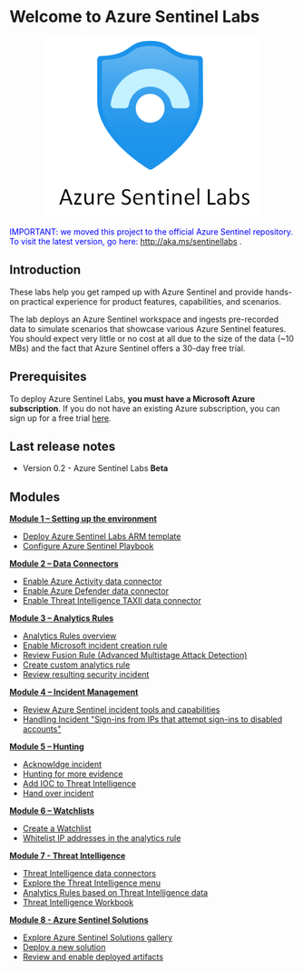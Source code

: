 # Welcome to Azure Sentinel Labs

<p align="center">
<img src="./Images/sentinel-labs-logo.png?raw=true">
</p>

<span style="color:blue">IMPORTANT: we moved this project to the official Azure Sentinel repository. To visit the latest version, go here: http://aka.ms/sentinellabs </span>.

## Introduction
These labs help you get ramped up with Azure Sentinel and provide hands-on practical experience for product features, capabilities, and scenarios. 

The lab deploys an Azure Sentinel workspace and ingests pre-recorded data to simulate scenarios that showcase various Azure Sentinel features. You should expect very little or no cost at all due to the size of the data (~10 MBs) and the fact that Azure Sentinel offers a 30-day free trial.

## Prerequisites

To deploy Azure Sentinel Labs, **you must have a Microsoft Azure subscription**. If you do not have an existing Azure subscription, you can sign up for a free trial [here](https://azure.microsoft.com/en-us/free/).

## Last release notes

* Version 0.2 - Azure Sentinel Labs **Beta** 

## Modules

[**Module 1 – Setting up the environment**](./Modules/Module-1-Setting-up-the-environment.md)
- [Deploy Azure Sentinel Labs ARM template](./Modules/Module-1-Setting-up-the-environment.md#exercise-1-deploy-azure-sentinel-labs-arm-template)
- [Configure Azure Sentinel Playbook](./Modules/Module-1-Setting-up-the-environment.md#exercise-2-configure-azure-sentinel-playbook)
 
[**Module 2 – Data Connectors**](./Modules/Module-2-Data-Connectors.md)
- [Enable Azure Activity data connector](./Modules/Module-2-Data-Connectors.md#exercise-1-enable-azure-activity-data-connector)
- [Enable Azure Defender data connector](./Modules/Module-2-Data-Connectors.md#exercise-2-enable-azure-defender-data-connector)
- [Enable Threat Intelligence TAXII data connector](./Modules/Module-2-Data-Connectors.md#exercise-3-enable-threat-intelligence-taxii-data-connector)

[**Module 3 – Analytics Rules**](./Modules/Module-3-Analytics-Rules.md)
- [Analytics Rules overview](./Modules/Module-3-Analytics-Rules.md#exercise-1-analytics-rules-overview)
- [Enable Microsoft incident creation rule](./Modules/Module-3-Analytics-Rules.md#exercise-2-enable-microsoft-incident-creation-rule)
- [Review Fusion Rule (Advanced Multistage Attack Detection)](./Modules/Module-3-Analytics-Rules.md#exercise-3-review-fusion-rule-advanced-multistage-attack-detection)
- [Create custom analytics rule](./Modules/Module-3-Analytics-Rules.md#exercise-4-create-azure-sentinel-custom-analytics-rule)
- [Review resulting security incident](./Modules/Module-3-Analytics-Rules.md#exercise-5-review-resulting-security-incident)

[**Module 4 – Incident Management**](./Modules/Module-4-Incident-Management.md)
- [Review Azure Sentinel incident tools and capabilities](./Modules/Module-4-Incident-Management.md#exercise-1-review-azure-sentinel-incident-tools-and-capabilities)
- [Handling Incident "Sign-ins from IPs that attempt sign-ins to disabled accounts"](./Modules/Module-4-Incident-Management.md#exercise-2-handling-incident-sign-ins-from-ips-that-attempt-sign-ins-to-disabled-accounts)
 
[**Module 5 – Hunting**](./Modules/Module-5-Hunting.md)
- [Acknowldge incident](./Modules/Module-5-Hunting.md#exercise-1-acknowledge-incident)
- [Hunting for more evidence](./Modules/Module-5-Hunting.md#exercise-2-hunting-for-more-evidence)
- [Add IOC to Threat Intelligence](./Modules/Module-5-Hunting.md#exercise-3-add-ioc-to-threat-intelligence)
- [Hand over incident](./Modules/Module-5-Hunting.md#exercise-4-hand-over-incident)
 
[**Module 6 – Watchlists**](./Modules/Module-6-Watchlists.md)
- [Create a Watchlist](./Modules/Module-6-Watchlists.md#exercise-1-create-a-watchlist)
- [Whitelist IP addresses in the analytics rule](./Modules/Module-6-Watchlists.md#exercise-2-whitelist-ip-addresses-in-the-analytics-rule)

[**Module 7 - Threat Intelligence**](./Modules/Module-7-Threat-Intelligence.md)
- [Threat Intelligence data connectors](./Modules/Module-7-Threat-Intelligence.md#exercise-1-threat-intelligence-data-connectors)
- [Explore the Threat Intelligence menu](./Modules/Module-7-Threat-Intelligence.md#exercise-2-explore-the-threat-intelligence-menu)
- [Analytics Rules based on Threat Intelligence data](./Modules/Module-7-Threat-Intelligence.md#exercise-3-analytics-rules-based-on-threat-intelligence-data)
- [Threat Intelligence Workbook](./Modules/Module-7-Threat-Intelligence.md#exercise-5-threat-intelligence-workbook)

[**Module 8 - Azure Sentinel Solutions**](./Modules/Module-8-Azure-Sentinel-Solutions.md)
- [Explore Azure Sentinel Solutions gallery](./Modules/Module-8-Azure-Sentinel-Solutions.md#exercise-1-explore-azure-sentinel-solutions-gallery)
- [Deploy a new solution](./Modules/Module-8-Azure-Sentinel-Solutions.md#exercise-2-deploy-a-new-solution)
- [Review and enable deployed artifacts](./Modules/Module-8-Azure-Sentinel-Solutions.md#exercise-3-review-and-enable-deployed-artifacts)
